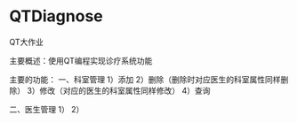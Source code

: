 # QTDiagnose
QT大作业

主要概述：使用QT编程实现诊疗系统功能

主要的功能：
一、科室管理
1）添加
2）删除（删除时对应医生的科室属性同样删除）
3）修改（对应的医生的科室属性同样修改）
4）查询

二、医生管理
1）
2）

